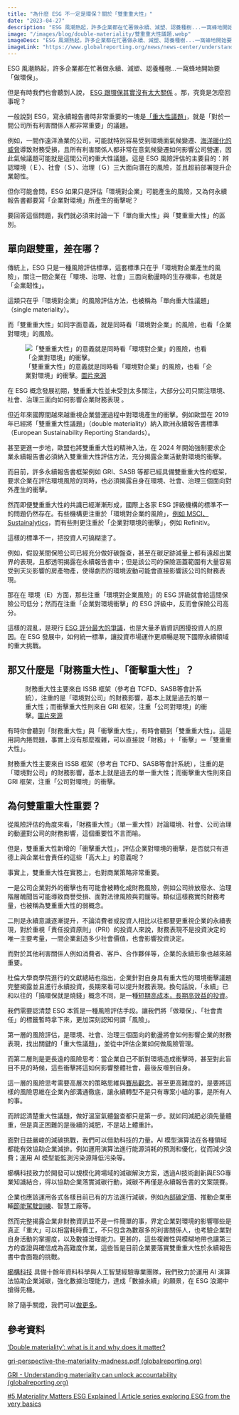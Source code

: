 ```yaml
---
title: "為什麼 ESG 不一定是環保？關於「雙重重大性」"
date: "2023-04-27"
description: "ESG 風潮熱起，許多企業都在忙著做永續、減塑、認養種樹...一窩蜂地開始要「做環保」。但是有時我們也會聽到人說，ESG 跟環保其實沒有太大關係。那，究竟是怎麼回事呢？"
image: "/images/blog/double-materiality/雙重重大性議題.webp"
imageDesc: "ESG 風潮熱起，許多企業都在忙著做永續、減塑、認養種樹...一窩蜂地開始要「做環保」。"
imageLink: "https://www.globalreporting.org/news/news-center/understanding-materiality-can-unlock-accountability/"
---
```



<p>ESG 風潮熱起，許多企業都在忙著做永續、減塑、認養種樹...一窩蜂地開始要「做環保」。</p>
<p>但是有時我們也會聽到人說， <a href="https://udn.com/news/story/6811/6359478">ESG 跟環保其實沒有太大關係</a> 。那，究竟是怎麼回事呢？</p>
<p>一般說到 ESG，寫永續報告書時非常重要的一塊是<a href="./materiality-explained">「重大性議題」</a>，就是「對於一間公司所有利害關係人都非常重要」的議題。</p>
<p>例如，一間作遠洋漁業的公司，可能就特別容易受到環境面氣候變遷、<a href="./ipcc-ar6-what-to-know">海洋暖化的威脅</a>導致財務受損，且所有利害關係人都非常在意氣候變遷如何影響公司營運，因此氣候議題可能就是這間公司的重大性議題。這是 ESG 風險評估的主要目的：辨認環境（Ｅ）、社會（Ｓ）、治理（Ｇ）三大面向潛在的風險，並且超前部署提升企業韌性。</p>
<p>但你可能會問，ESG 如果只是評估「環境對企業」可能產生的風險，又為何永續報告書都要寫「企業對環境」所產生的衝擊呢？</p>
<p>要回答這個問題，我們就必須來討論一下「單向重大性」與「雙重重大性」的區別。</p>
<h2>單向跟雙重，差在哪？</h2>
<p>傳統上，ESG 只是一種風險評估標準，這套標準只在乎「環境對企業產生的風險」，關注一間企業在「環境、治理、社會」三面向動盪時的生存機率，也就是「企業韌性」。</p>
<p>這類只在乎「環境對企業」的風險評估方法，也被稱為「單向重大性議題」（single materiality）。</p>
<p>而「雙重重大性」如同字面意義，就是同時看「環境對企業」的風險，也看「企業對環境」的風險。</p>
<figure id="_figure-2">
<img alt="「雙重重大性」的意義就是同時看「環境對企業」的風險，也看「企業對環境」的衝擊。" src="/images/blog/double-materiality/「雙重重大性」的意義就是同時看「環境對企業」的風險，也看「企業對環境」的風險。.webp" />
<figcaption>「雙重重大性」的意義就是同時看「環境對企業」的風險，也看「企業對環境」的衝擊。<a href='https://www.lse.ac.uk/granthaminstitute/news/double-materiality-what-is-it-and-why-does-it-matter/'>圖片來源</a></figcaption>
</figure>
<p>在 ESG 概念發展初期，雙重重大性並未受到太多關注，大部分公司只關注環境、社會、治理三面向如何影響企業財務表現 。</p>
<p>但近年來國際間越來越重視企業營運過程中對環境產生的衝擊。例如歐盟在 2019 年已經將「雙重重大性議題」（double materiality）納入歐洲永續報告書標準（European Sustainability Reporting Standards）。</p>
<p>甚至更進一步地，歐盟也將雙重重大性的精神入法，在 2024 年開始強制要求企業永續報告書必須納入雙重重大性評估方法，充分揭露企業活動對環境的衝擊。</p>
<p>而目前，許多永續報告書框架例如 GRI、SASB 等都已經具備雙重重大性的框架，要求企業在評估環境風險的同時，也必須揭露自身在環境、社會、治理三個面向對外產生的衝擊。</p>
<p>然而即便雙重重大性的共識已經漸漸形成，國際上各家 ESG 評級機構的標準不一的問題仍然存在。有些機構更注重於「環境對企業的風險」，<a href="https://www.financierworldwide.com/esg-ratings-key-considerations-for-stakeholders">例如 MSCI、Sustainalytics</a>，而有些則更注重於「企業對環境的衝擊」，例如 Refinitiv。</p>
<p>這樣的標準不一，把投資人可搞糊塗了。</p>
<p>例如，假設某間保險公司已經充分做好碳盤查，甚至在碳足跡減量上都有遠超出業界的表現，且都透明揭露在永續報告書中；但是該公司的保險涵蓋範圍有大量容易受到天災影響的房產物產，使得劇烈的環境波動可能會直接影響該公司的財務表現。</p>
<p>那在在 環境（E）方面，那些注重「環境對企業風險」的 ESG 評級就會給這間保險公司低分；然而在注重「企業對環境衝擊」的 ESG 評級中，反而會保險公司高分。</p>
<p>這樣的混亂，是現行 <a href="./anti-esg-movement">ESG 評分最大的爭議</a>，也是大量矛盾資訊困擾投資人的原因。在 ESG 發展中，如何統一標準，讓投資市場運作更順暢是現下國際永續領域的重大挑戰。</p>
<h2>那又什麼是「財務重大性」、「衝擊重大性」？</h2>
<figure id="_figure-3">
<img alt="" src="/images/blog/double-materiality/財務重大性主要來自 ISSB 框架（參考自 TCFD、SASB等會計系統），而衝擊重大性則來自 GRI 框架。.webp" />
<figcaption>財務重大性主要來自 ISSB 框架（參考自 TCFD、SASB等會計系統），注重的是「環境對公司」的財務影響，基本上就是過去的單一重大性；而衝擊重大性則來自 GRI 框架，注重「公司對環境」的衝擊。<a href='https://www.globalreporting.org/media/r2oojx53/gri-perspective-the-materiality-madness.pdf'>圖片來源</a></figcaption>
</figure>
<p>有時你會聽到「財務重大性」與「衝擊重大性」，有時會聽到「雙重重大性」。這是用詞內捲問題，事實上沒有那麼複雜，可以直接說「財務」＋「衝擊」＝「雙重重大性」。</p>
<p>財務重大性主要來自 ISSB 框架（參考自 TCFD、SASB等會計系統），注重的是「環境對公司」的財務影響，基本上就是過去的單一重大性；而衝擊重大性則來自 GRI 框架，注重「公司對環境」的衝擊。</p>
<h2>為何雙重重大性重要？</h2>
<p>從風險評估的角度來看，「財務重大性」（單一重大性）討論環境、社會、公司治理的動盪對公司的財務影響，這個重要性不言而喻。</p>
<p>但是，雙重重大性新增的「衝擊重大性」，評估企業對環境的衝擊，是否就只有道德上與企業社會責任的這些「高大上」的意義呢？</p>
<p>事實上，雙重重大性在實務上，也對商業策略非常重要。</p>
<p>一是公司企業對外的衝擊也有可能會被轉化成財務風險，例如公司排放廢水、治理階層醜聞皆可能導致商譽受損、面對法律風險與罰鍰等。類似這樣務實的財務考量，也被稱為雙重重大性的弱概念。</p>
<p>二則是永續意識逐漸提升，不論消費者或投資人相比以往都要更重視企業的永續表現，對於重視「責任投資原則」（PRI）的投資人來說，財務表現不是投資決定的唯一主要考量，一間企業創造多少社會價值，也會影響投資決定。</p>
<p>而對於其他利害關係人例如消費者、客戶、合作夥伴等，企業的永續形象也越來越重要。</p>
<p>杜倫大學商學院進行的文獻總結也指出，企業針對自身具有重大性的環境衝擊議題完整揭露並且進行永續投資，長期來看可以提升財務表現。換句話說，「永續」已和以往的「搞環保就是燒錢」概念不同，是一種<a href="./content_0">短期高成本，長期高效益的投資</a>。</p>
<p>我們需要認清楚 ESG 本質是一種風險評估手段。讓我們將「做環保」、「社會責任」的標籤暫時拿下來，更加深刻認知何謂「風險」。</p>
<p>第一層的風險評估，是環境、社會、治理三個面向的動盪將會如何影響企業的財務表現，找出關鍵的「重大性議題」，並從中評估企業如何做風險管理。</p>
<p>而第二層則是更長遠的風險思考：當企業自己不斷對環境造成衝擊時，甚至對此盲目不見的時候，這些衝擊將這如何影響整體社會，最後反噬到自身。</p>
<p>這一層的風險思考需要高層次的策略思維與<a href="./gametheory-net-zero">賽局觀念</a>。甚至更高難度的，是要將這樣的風險思維在企業內部溝通徹底，讓永續轉型不是只有專案小組的事，是所有人的事。</p>
<p>而辨認清楚重大性議題，做好溫室氣體盤查都只是第一步。就如同減肥必須先量體重，但是真正困難的是後續的減肥，不是站上體重計。</p>
<p>面對日益嚴峻的減碳挑戰，我們可以借助科技的力量。AI 模型演算法在各種領域都能有效協助企業減排。例如運用演算法進行能源消耗的預測和優化，從而減少浪費；運用 AI 模型能監測污染源降低污染等。</p>
<p>櫛構科技致力於開發可以規模化跨場域的減碳解決方案，透過AI技術創新與ESG專業知識結合，得以協助企業落實減碳行動，減碳不再僅是永續報告書的文案競賽。</p>
<p>企業也應該運用各式各樣目前已有的方法進行減碳，例如<a href="./internal-carbon-pricing">內部碳定價</a>、推動企業車輛<a href="./eco-driving-case">節能駕駛訓練</a>、智慧工廠等。</p>
<p>然而完整揭露企業非財務資訊並不是一件簡單的事，界定企業對環境的影響哪些是真正「重大」可以相當耗時費工，不只包含為數眾多的利害關係人，也考驗企業對自身活動的掌握度，以及數據治理能力。更甚的，這些複雜性與模糊地帶也讓第三方的查證與確信成為高難度作業，這些皆是目前企業要落實雙重重大性於永續報告書中會面臨的挑戰。</p>
<p><a href="https://combogic.com/">櫛構科技</a> 具備十餘年資料科學與人工智慧經驗專業團隊，我們致力於運用 AI  演算法協助企業減碳，強化數據治理能力，達成「數據永續」的願景，在 ESG 浪潮中搶得先機。</p>
<p>除了隨手關燈，我們可以<a href="https://combogic.com/">做更多</a>。</p>
<h2>參考資料</h2>
<p><a href="https://www.lse.ac.uk/granthaminstitute/news/double-materiality-what-is-it-and-why-does-it-matter/">‘Double materiality’: what is it and why does it matter?</a></p>
<p><a href="https://www.globalreporting.org/media/r2oojx53/gri-perspective-the-materiality-madness.pdf">gri-perspective-the-materiality-madness.pdf (globalreporting.org)</a></p>
<p><a href="https://www.globalreporting.org/news/news-center/understanding-materiality-can-unlock-accountability/">GRI - Understanding materiality can unlock accountability (globalreporting.org)</a></p>
<p><a href="https://www2.deloitte.com/hu/en/blog/esg-explained/2021/esg-explained-5-materiality-matters">#5 Materiality Matters ESG Explained | Article series exploring ESG from the very basics</a></p>



